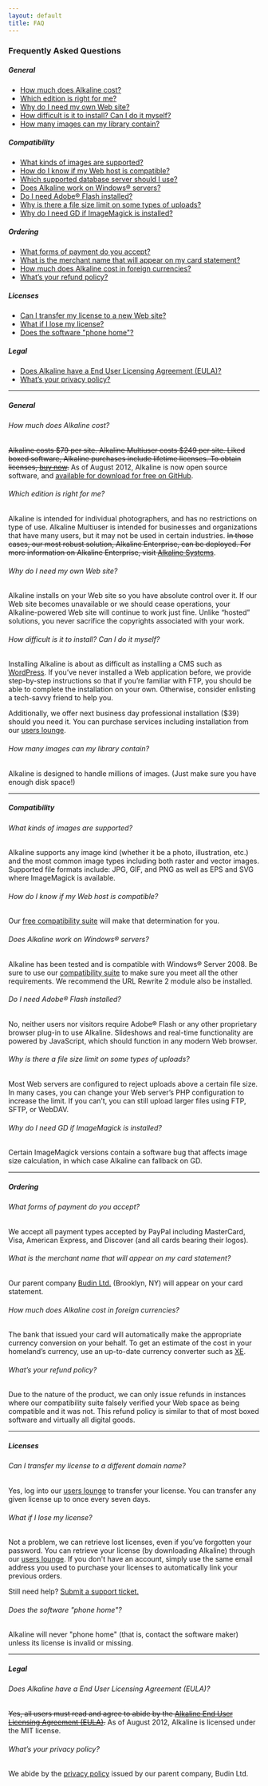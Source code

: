 ```yaml
---
layout: default
title: FAQ
---
```


### Frequently Asked Questions

<h5>General</h5>

<ul>
	<li><a href="#how-much">How much does Alkaline cost?</a></li>
	<li><a href="#which-edition">Which edition is right for me?</a></li>
	<li><a href="#why-web-site">Why do I need my own Web site?</a></li>
	<li><a href="#how-difficult">How difficult is it to install? Can I do it myself?</a></li>
	<li><a href="#how-many-images">How many images can my library contain?</a></li>
</ul>

<h5>Compatibility</h5>

<ul>
	<li><a href="#image-types">What kinds of images are supported?</a></li>
	<li><a href="#how-compatible">How do I know if my Web host is compatible?</a></li>
	<li><a href="#which-rbdms">Which supported database server should I use?</a></li>
	<li><a href="#alkaline-on-windows">Does Alkaline work on Windows&#0174; servers?</a></li>
	<li><a href="#do-i-need-adobe-flash">Do I need Adobe&#0174; Flash installed?</a></li>
	<li><a href="#file-size-limit-uploads">Why is there a file size limit on some types of uploads?</a></li>
	<li><a href="#gd-plus-im">Why do I need GD if ImageMagick is installed?</a></li>
</ul>

<h5>Ordering</h5>

<ul>
	<li><a href="#what-payment">What forms of payment do you accept?</a></li>
	<li><a href="#what-merchant">What is the merchant name that will appear on my card statement?</a></li>
	<li><a href="#foreign-currency">How much does Alkaline cost in foreign currencies?</a></li>
	<li><a href="#refund-policy">What&#8217;s your refund policy?</a></li>
</ul>

<h5>Licenses</h5>

<ul>
	<li><a href="#transfer-license">Can I transfer my license to a new Web site?</a></li>
	<li><a href="#lost-license">What if I lose my license?</a></li>
	<li><a href="#phone-home">Does the software "phone home"?</a></li>
</ul>

<h5>Legal</h5>

<ul>
	<li><a href="#eula">Does Alkaline have a End User Licensing Agreement (EULA)?</a></li>
	<li><a href="#privacy">What&#8217;s your privacy policy?</a></li>
</ul>

<hr />

##### General

<h6 id="how-much">How much does Alkaline cost?</h6>

<p><strike>Alkaline costs $79 per site. Alkaline Multiuser costs $249 per site. Liked boxed software, Alkaline purchases include lifetime licenses. To obtain licenses, <a href="/buy/">buy now</a>.</strike> As of August 2012, Alkaline is now open source software, and <a href="https://github.com/jacobbudin/Alkaline"> available for download for free on GitHub</a>.</p>

<h6 id="which-edition">Which edition is right for me?</h6>

<p>Alkaline is intended for individual photographers, and has no restrictions on type of use. Alkaline Multiuser is intended for businesses and organizations that have many users, but it may not be used in certain industries. <strike>In those cases, our most robust solution, Alkaline Enterprise, can be deployed. For more information on Alkaline Enterprise, visit <a href="http://www.alkalinesys.com/">Alkaline Systems</a></strike>.</p>

<h6 id="#why-web-site">Why do I need my own Web site?</h6>

<p>Alkaline installs on your Web site so you have absolute control over it. If our Web site becomes unavailable or we should cease operations, your Alkaline-powered Web site will continue to work just fine. Unlike &#8220;hosted&#8221; solutions, you never sacrifice the copyrights associated with your work.</p>

<h6 id="#how-difficult">How difficult is it to install? Can I do it myself?</h6>

<p>Installing Alkaline is about as difficult as installing a CMS such as <a href="http://www.wordpress.org/">WordPress</a>. If you&#8217;ve never installed a Web application before, we provide step-by-step instructions so that if you&#8217;re familiar with FTP, you should be able to complete the installation on your own. Otherwise, consider enlisting a tech-savvy friend to help you.</p>

<p>Additionally, we offer next business day professional installation ($39) should you need it. You can purchase services including installation from our <a href="/licenses/">users lounge</a>.</p>

<h6 id="how-many-images">How many images can my library contain?</h6>

<p>Alkaline is designed to handle millions of images. (Just make sure you have enough disk space!)</p>

<hr />

##### Compatibility

<h6 id="image-types">What kinds of images are supported?</h6>

Alkaline supports any image kind (whether it be a photo, illustration, etc.) and the most common image types including both raster and vector images. Supported file formats include: JPG, GIF, and PNG as well as EPS and SVG where ImageMagick is available. 

<h6 id="how-compatible">How do I know if my Web host is compatible?</h6>

<p>Our <a href="/compatibility/">free compatibility suite</a> will make that determination for you.</p>

<h6 id="alkaline-on-windows">Does Alkaline work on Windows&#0174; servers?</h6>

<p>Alkaline has been tested and is compatible with Windows&#0174; Server 2008. Be sure to use our <a href="/compatibility/"> compatibility suite</a> to make sure you meet all the other requirements. We recommend the URL Rewrite 2 module also be installed.</p>

<h6 id="do-i-need-adobe-flash">Do I need Adobe&#0174; Flash installed?</h6>

<p>No, neither users nor visitors require Adobe&#0174; Flash or any other proprietary browser plug-in to use Alkaline. Slideshows and real-time functionality are powered by JavaScript, which should function in any modern Web browser.</p>

<h6 id="file-size-limit-uploads">Why is there a file size limit on some types of uploads?</h6>

<p>Most Web servers are configured to reject uploads above a certain file size. In many cases, you can change your Web server&#8217;s PHP configuration to increase the limit. If you can&#8217;t, you can still upload larger files using FTP, SFTP, or WebDAV.</p>

<h6 id="gd-plus-im">Why do I need GD if ImageMagick is installed?</h6>

<p>Certain ImageMagick versions contain a software bug that affects image size calculation, in which case Alkaline can fallback on GD.</p>

<hr />

##### Ordering

<h6 id="what-payment">What forms of payment do you accept?</h6>

<p>We accept all payment types accepted by PayPal including MasterCard, Visa, American Express, and Discover (and all cards bearing their logos).</p>

<h6 id="what-merchant">What is the merchant name that will appear on my card statement?</h6>

<p>Our parent company <a href="http://www.budinltd.com/">Budin Ltd.</a> (Brooklyn, NY) will appear on your card statement.</p>

<h6 id="foreign-currency">How much does Alkaline cost in foreign currencies?</h6>

<p>The bank that issued your card will automatically make the appropriate currency conversion on your behalf. To get an estimate of the cost in your homeland&#8217;s currency, use an up-to-date currency converter such as <a href="http://www.xe.com/">XE</a>.</p>

<h6 id="refund-policy">What&#8217;s your refund policy?</h6>

<p>Due to the nature of the product, we can only issue refunds in instances where our compatibility suite falsely verified your Web space as being compatible and it was not. This refund policy is similar to that of most boxed software and virtually all digital goods.</p>

<hr />

##### Licenses

<h6 id="transfer-license">Can I transfer my license to a different domain name?</h6>

<p>Yes, log into our <a href="/users/">users lounge</a> to transfer your license. You can transfer any given license up to once every seven days.</p>

<h6 id="lost-license">What if I lose my license?</h6>

<p>Not a problem, we can retrieve lost licenses, even if you&#8217;ve forgotten your password. You can retrieve your license (by downloading Alkaline) through our <a href="/users/">users lounge</a>. If you don't have an account, simply use the same email address you used to purchase your licenses to automatically link your previous orders.</p>

Still need help? [Submit a support ticket.](/support/)

<h6 id="phone-home">Does the software "phone home"?</h6>

Alkaline will never "phone home" (that is, contact the software maker) unless its license is invalid or missing.

<hr />

##### Legal

<h6 id="eula">Does Alkaline have a End User Licensing Agreement (EULA)?</h6>

<p><strike>Yes, all users must read and agree to abide by the <a href="/eula/">Alkaline End User Licensing Agreement (EULA)</a>.</strike> As of August 2012, Alkaline is licensed under the MIT license.</p>

<h6 id="privacy">What&#8217;s your privacy policy?</h6>

<p>We abide by the <a href="http://www.budinltd.com/privacy/">privacy policy</a> issued by our parent company, Budin Ltd.</p>